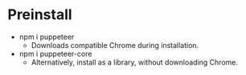 # Preinstall
- npm i puppeteer 
  - Downloads compatible Chrome during installation.
- npm i puppeteer-core
  - Alternatively, install as a library, without downloading Chrome.
